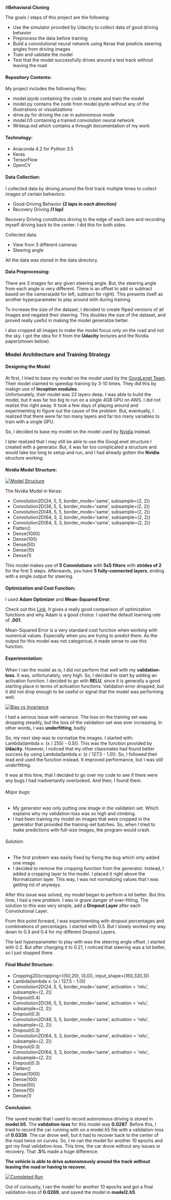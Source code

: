 #**Behavioral Cloning** 

The goals / steps of this project are the following:
* Use the simulator provided by Udacity to collect data of good driving behavior
* Preprocess the data before training
* Build a convolutional neural network using Keras that predicts steering angles from driving images
* Train and validate the model
* Test that the model successfully drives around a test track without leaving the road

#### Repository Contents: 

My project includes the following files:
* model.ipynb containing the code to create and train the model
* model.py contains the code from model.ipynb without any of the illustrations or visualizations
* drive.py for driving the car in autonomous mode
* model.h5 containing a trained convolution neural network
* Writeup.md which contains a through documentation of my work

#### Technology:
* Anaconda 4.2 for Python 3.5
* Keras
* TensorFlow
* OpenCV

#### Data Collection:
I collected data by driving around the first track multiple times to collect images of certain behaviors:
* Good-Driving Behavior ***(2 laps in each direction)***
* Recovery Driving ***(1 lap)***

Recovery Driving constitutes driving to the edge of each lane and recording myself driving back to the center. I did this for both sides.

Collected data:
* View from 3 different cameras
* Steering angle

All the data was stored in the data directory.

#### Data Preprocessing:
There are 3 images for any given steering angle. But, the steering angle from each angle is very different. There is an offset to add or subtract based on the camera(add for left, subtract for right). This presents itself as another hyperparameter to play around with during training.

To increase the size of the dataset, I decided to create fliped versions of all images and negated their steering. This doubles the size of the dataset, and proved really useful in making the model generalize better.

I also cropped all images to make the model focus only on the road and not the sky. I got the idea for it from the **Udacity** lectures and the Nvidia paper(shown below).

### Model Architecture and Training Strategy

#### Designing the Model
At first, I tried to base my model on the model used by the [GoogLenet Team](https://static.googleusercontent.com/media/research.google.com/en//pubs/archive/43022.pdf). Their model claimed to speedup training by 3-10 times. They did this by makign use of **Inception modules**.  
Unfortunately, their model was 22 layers deep. I was able to build the model, but it was far too big to run on a single 4GB GPU on AWS. I did not realize this right away. It took a few days of playing around and experimenting to figure out the cause of the problem. But, eventually, I realized that there were far too many layers and far too many variables to train with a single GPU.

So, I decided to base my model on the model used by [Nvidia](https://images.nvidia.com/content/tegra/automotive/images/2016/solutions/pdf/end-to-end-dl-using-px.pdf) instead.

I later realized that I may still be able to use the GoogLenet structure I created with a generator. But, it was far too complicated a structure and would take too long to setup and run, and I had already gotten the **Nvidia** structure working.

#### Nvidia Model Structure:
[![Model Structure](https://devblogs.nvidia.com/parallelforall/wp-content/uploads/2016/08/cnn-architecture-768x1095.png)]()

The Nvidia Model in Keras: 
* Convolution2D(24, 5, 5, border_mode='same', subsample=(2, 2))
* Convolution2D(36, 5, 5, border_mode='same', subsample=(2, 2))
* Convolution2D(48, 5, 5, border_mode='same', subsample=(2, 2))
* Convolution2D(64, 3, 3, border_mode='same', subsample=(2, 2))
* Convolution2D(64, 3, 3, border_mode='same', subsample=(2, 2))
* Flatten()
* Dense(1000)          
* Dense(100)
* Dense(50)
* Dense(10)
* Dense(1)

This model makes use of **5 Convolutions** with **5x5 filters** with **strides of 2** for the first 5 steps. Afterwards, you have **5 fully-connected layers**, ending with a single output for steering.

#### Optimization and Cost Function:
I used **Adam Optimizer** and **Mean-Squared Error**.   

Check out this [Link](http://sebastianruder.com/optimizing-gradient-descent/index.html#adam). It gives a really good comparison of optimization functions and why Adam is a good choice. I used the default learning rate of **.001**.

Mean-Squared Error is a very standard cost function when working with numerical values. Especially when you are trying to predict them. As the output for this model was not categorical, it made sense to use this function.

#### Experimentation:
When I ran the model as is, I did not perform that well with my **validation-loss**. It was, unfortunately, very high. 
So, I decided to start by adding an activation function. I decided to go with **RELU**, since it is generally a good starting place in terms of activation functions. Validation error dropped, but it did not drop enough to be useful or signal that the model was performing well. 

[![Bias vs Invariance](http://www.kdnuggets.com/wp-content/uploads/bias-vs-variance-tradeoff.png)]()

I had a serious issue with variance. The loss on the training set was dropping steadily, but the loss of the validation-set was ever increasing. In other words, I was **underfitting**, badly. 

So, my next step was to normalize the images. I started with: Lambda(lambda x: (x / 255) - 0.5)). This was the function provided by **Udacity**. However, I noticed that my other classmates had found better success by using Lambda(lambda x: (x / 127.5 - 1.0)). So, I followed their lead and used the function instead. It improved performance, but I was still underfitting. 

It was at this time, that I decided to go over my code to see if there were any bugs I had inadvertantly overlooked. And then, I found them.

###### Major bugs:
* My generator was only putting one image in the validation set. Which explains why my validation-loss was so high and climbing. 
* I had been training my model on images that were cropped in the generator that provided the training-set batches. So, when I tried to make predictions with full-size images, the program would crash. 

###### Solution:
* The first problem was easily fixed by fixing the bug which only added one image. 
* I decided to remove the cropping function from the generator. Instead, I added a cropping layer to the model. I placed it right above the Normalization layer. This way, I was not normalizing values that I was getting rid of anyways. 

After this issue was solved, my model began to perform a lot better. But this time, I had a new problem. I was in grave danger of over-fitting. 
The solution to this was very simple, add a **Dropout Layer** after each Convolutional Layer.

From this point forward, I was experimenting with dropout percentages and combinations of percentages. I started with 0.5. But I slowly worked my way down to 0.3 and 0.4 for my different Dropout Layers.

The last hyperparameter to play with was the steering angle offset. I started with 0.2. But after changing it to 0.21, I noticed that steering was a lot better, so I just stopped there. 

#### Final Model Structure: 
* Cropping2D(cropping=((50,20), (0,0)), input_shape=(160,320,3))
* Lambda(lambda x: (x / 127.5 - 1.0))
* Convolution2D(24, 5, 5, border_mode='same', activation = 'relu', subsample=(2, 2))
* Dropout(0.4)
* Convolution2D(36, 5, 5, border_mode='same', activation = 'relu', subsample=(2, 2))
* Dropout(0.3)
* Convolution2D(48, 5, 5, border_mode='same', activation = 'relu', subsample=(2, 2))
* Dropout(0.3)
* Convolution2D(64, 3, 3, border_mode='same', activation = 'relu', subsample=(2, 2))
* Dropout(0.3)
* Convolution2D(64, 3, 3, border_mode='same', activation = 'relu', subsample=(2, 2))
* Dropout(0.3)
* Flatten()
* Dense(1000)          
* Dense(100)
* Dense(50)
* Dense(10)
* Dense(1)

#### Conclusion:
The saved model that I used to record autonomous driving is stored in **model.h5**. The **validation-loss** for this model was **0.0287**. 
Before this, I tried to record the car running with on a model.h5 file with a validation-loss of **0.0339**. The car drove well, but it had to recover back to the center of the road twice on curves. So, I re-ran the model for another 10 epochs and got my final validation-loss. This time, the car drove without any issues or recovery. That **.5%** made a huge difference.

**The vehicle is able to drive autonomously around the track without leaving the road or having to recover.**

[![Completed Run](https://github.com/jayakasadev/Behavioral-Cloning/blob/master/thumb.jpg)](https://www.youtube.com/watch?v=pI2P4pk9mdk)

Out of curiousity, I ran the model for another 10 epochs and got a final validation-loss of **0.0269**, and saved the model in **model2.h5**.

